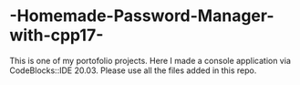 # -Homemade-Password-Manager-with-cpp17-
This is one of my portofolio projects. Here I made a console application via CodeBlocks::IDE 20.03. Please use all the files added in this repo.
